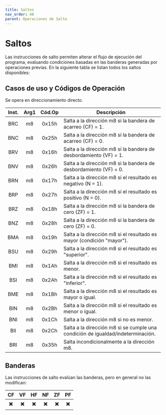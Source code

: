 ```yaml
---
title: Saltos
nav_order: 40
parent: Operaciones de Salto
---
```


# Saltos

Las instrucciones de salto permiten alterar el flujo de ejecución del programa, evaluando condiciones basadas en las banderas generadas por operaciones previas. En la siguiente tabla se listan todos los saltos disponibles:

## Casos de uso y Códigos de Operación

Se opera en direccionamiento directo.

| Inst. | Arg1 | Cód.Op | Descripción                                                           |
|:-----:|:----:|:-----:|-----------------------------------------------------------------------|
| BRC   | m8   | 0x15h | Salta a la dirección m8 si la bandera de acarreo (CF) = 1.            |
| BNC   | m8   | 0x25h | Salta a la dirección m8 si la bandera de acarreo (CF) = 0.            |
| BRV   | m8   | 0x16h | Salta a la dirección m8 si la bandera de desbordamiento (VF) = 1.       |
| BNV   | m8   | 0x26h | Salta a la dirección m8 si la bandera de desbordamiento (VF) = 0.       |
| BRN   | m8   | 0x17h | Salta a la dirección m8 si el resultado es negativo (N = 1).          |
| BRP   | m8   | 0x27h | Salta a la dirección m8 si el resultado es positivo (N = 0).          |
| BRZ   | m8   | 0x18h | Salta a la dirección m8 si la bandera de cero (ZF) = 1.               |
| BNZ   | m8   | 0x28h | Salta a la dirección m8 si la bandera de cero (ZF) = 0.               |
| BMA   | m8   | 0x19h | Salta a la dirección m8 si el resultado es mayor (condición "mayor"). |
| BSU   | m8   | 0x29h | Salta a la dirección m8 si el resultado es "superior".                |
| BMI   | m8   | 0x1Ah | Salta a la dirección m8 si el resultado es menor.                   |
| BSI   | m8   | 0x2Ah | Salta a la dirección m8 si el resultado es "inferior".                |
| BME   | m8   | 0x1Bh | Salta a la dirección m8 si el resultado es mayor o igual.             |
| BIN   | m8   | 0x2Bh | Salta a la dirección m8 si el resultado es menor o igual.             |
| BNI   | m8   | 0x1Ch | Salta a la dirección m8 si no es menor.                               |
| BII   | m8   | 0x2Ch | Salta a la dirección m8 si se cumple una condición de igualdad/indeterminación. |
| BRI   | m8   | 0x35h | Salta incondicionalmente a la dirección m8.                           |

## Banderas

Las instrucciones de salto evalúan las banderas, pero en general no las modifican:

| CF  | VF  | HF  | NF  | ZF  | PF  |
|:---:|:---:|:---:|:---:|:---:|:---:|
| ✖️  | ✖️  | ✖️  | ✖️  | ✖️  | ✖️  |
